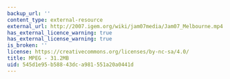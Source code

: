 ```yaml
---
backup_url: ''
content_type: external-resource
external_url: http://2007.igem.org/wiki/jam07media/Jam07_Melbourne.mp4
has_external_licence_warning: true
has_external_license_warning: true
is_broken: ''
license: https://creativecommons.org/licenses/by-nc-sa/4.0/
title: MPEG - 31.2MB
uid: 545d1e95-b588-43dc-a981-551a20a0441d
---
```

